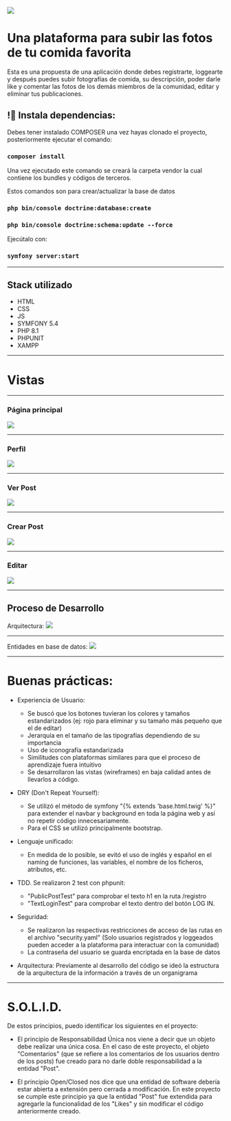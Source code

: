 
![](./public/img/logo.png)

# Una plataforma para subir las fotos de tu comida favorita
Esta es una propuesta de una aplicación donde debes registrarte, loggearte y después puedes subir fotografías de comida, su descripción, poder darle like y comentar las fotos de los demás miembros de la comunidad, editar y eliminar tus publicaciones.

## !🔌 Instala dependencias:
Debes tener instalado COMPOSER una vez hayas clonado el proyecto, posteriormente ejecutar el comando:

### `composer install`
Una vez ejecutado este comando se creará la carpeta vendor la cual contiene los bundles y códigos de terceros.

Estos comandos son para crear/actualizar la base de datos
### `php bin/console doctrine:database:create`
### `php bin/console doctrine:schema:update --force`

Ejecútalo con:
### `symfony server:start`
______ 

## Stack utilizado

- HTML    
- CSS
- JS
- SYMFONY 5.4
- PHP 8.1
- PHPUNIT
- XAMPP

______ 
# Vistas 
______ 
### Página principal

![](./public/img/pagina_principal.png)
______ 
### Perfil
![](./public/img/perfil.png)
______ 
### Ver Post
![](./public/img/ver_post.png)
______ 
### Crear Post
![](./public/img/crear_post.png)
______ 
### Editar 
![](./public/img/editar_post.png)
______ 

## Proceso de Desarrollo

Arquitectura: 
![](./public/img/arquitectura.png)
______ 

Entidades en base de datos:
![](./public/img/entidades.png)

______ 
# Buenas prácticas:
- Experiencia de Usuario: 
    - Se buscó que los botones tuvieran los colores y tamaños estandarizados (ej: rojo para eliminar y su tamaño más pequeño que el de editar)
    - Jerarquía en el tamaño de las tipografías dependiendo de su importancia
    - Uso de iconografía estandarizada
    - Similitudes con plataformas similares para que el proceso de aprendizaje fuera intuitivo
    - Se desarrollaron las vistas (wireframes) en baja calidad antes de llevarlos a código.

- DRY (Don't Repeat Yourself):
    - Se utilizó el método de symfony "{% extends 'base.html.twig' %}" para extender el navbar y background en toda la página web y así no repetir código innecesariamente.
    - Para el CSS se utilizó principalmente bootstrap.

- Lenguaje unificado:
    - En medida de lo posible, se evitó el uso de inglés y español en el naming de funciones, las variables, el nombre de los ficheros, atributos, etc.

- TDD. Se realizaron 2 test con phpunit:
    - "PublicPostTest" para comprobar el texto h1 en la ruta /registro
    - "TextLoginTest" para comprobar el texto dentro del botón LOG IN.

- Seguridad:
    - Se realizaron las respectivas restricciones de acceso de las rutas en el archivo "security.yaml" (Solo usuarios registrados y loggeados pueden acceder a la plataforma para interactuar con la comunidad)
    - La contraseña del usuario se guarda encriptada en la base de datos

- Arquitectura:
    Previamente al desarrollo del código se ideó la estructura de la arquitectura de la información a través de un organigrama

______ 
# S.O.L.I.D.
De estos principios, puedo identificar los siguientes en el proyecto:

- El principio de Responsabilidad Única nos viene a decir que un objeto debe realizar una única cosa. En el caso de este proyecto, el objeto "Comentarios" (que se refiere a los comentarios de los usuarios dentro de los posts) fue creado para no darle doble responsabilidad a la entidad "Post".

- El principio Open/Closed nos dice que una entidad de software debería estar abierta a extensión pero cerrada a modificación. En este proyecto se cumple este principio ya que la entidad "Post" fue extendida para agregarle la funcionalidad de los "Likes" y sin modificar el código anteriormente creado.



